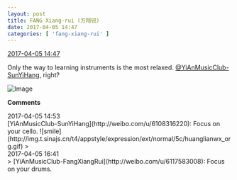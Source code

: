 ```yaml
---
layout: post
title: FANG Xiang-rui (方翔锐)
date: 2017-04-05 14:47
categories: [ 'fang-xiang-rui' ]
---
```


<div class="weibo-info">
  <a href="http://weibo.com/6117583008/ED6aDAj1G">2017-04-05 14:47</a>
</div>

Only the way to learning instruments is the most relaxed. [@YiAnMusicClub-SunYiHang](http://weibo.com/u/6108316220), right?

<!-- more -->

![Image](https://wx4.sinaimg.cn/mw690/006G0KNGgy1febswh0fjrj30ku0rsdjd.jpg)

**Comments**

<div class="weibo-info">2017-04-05 14:53</div>
[YiAnMusicClub-SunYiHang](http://weibo.com/u/6108316220): Focus on your cello. ![smile](http://img.t.sinajs.cn/t4/appstyle/expression/ext/normal/5c/huanglianwx_org.gif)
> <div class="weibo-info">2017-04-05 16:41</div>
> [YiAnMusicClub-FangXiangRui](http://weibo.com/u/6117583008): Focus on your drums.
